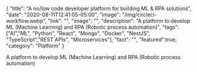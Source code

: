 {
  "title": "A no/low code developer platform for building ML & RPA solutions",
  "date": "2020-08-11T12:41:05-05:00",
  "image": "/img/circleci-workflow.webp",
  "link": "",
  "image": "",
  "description": "A platform to develop ML (Machine Learning) and RPA (Robotic process automation)",
  "tags": ["AI","ML", "Python", "React", "Mongo", "Docker", "NestJS", "TypeScript","REST APIs", "Microservices"],
  "fact": "",
  "featured":true,
  "category": "Platform"
}


A platform to develop ML (Machine Learning) and RPA (Robotic process automation)
